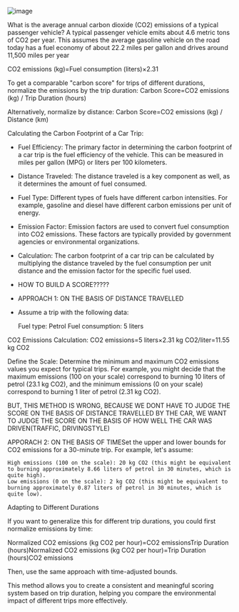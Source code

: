 ![image](https://github.com/5neophytes/research/assets/93463188/77fae286-b21f-4307-a25b-ee2d5f3bcb9e)

What is the average annual carbon dioxide (CO2) emissions of a typical passenger vehicle? A typical passenger vehicle emits about 4.6 metric tons of CO2 per year. This assumes the average gasoline vehicle on the road today has a fuel economy of about 22.2 miles per gallon and drives around 11,500 miles per year


CO2​ emissions (kg)=Fuel consumption (liters)×2.31

To get a comparable "carbon score" for trips of different durations, normalize the emissions by the trip duration:
Carbon Score=CO2 emissions (kg) / Trip Duration (hours)

Alternatively, normalize by distance:
Carbon Score=CO2 emissions (kg) / Distance (km)



Calculating the Carbon Footprint of a Car Trip:
- Fuel Efficiency: The primary factor in determining the carbon footprint of a car trip is the fuel efficiency of the vehicle. This can be measured in miles per gallon (MPG) or liters per 100 kilometers.
- Distance Traveled: The distance traveled is a key component as well, as it determines the amount of fuel consumed.
- Fuel Type: Different types of fuels have different carbon intensities. For example, gasoline and diesel have different carbon emissions per unit of energy.
- Emission Factor: Emission factors are used to convert fuel consumption into CO2 emissions. These factors are typically provided by government agencies or environmental organizations.
- Calculation: The carbon footprint of a car trip can be calculated by multiplying the distance traveled by the fuel consumption per unit distance and the emission factor for the specific fuel used.

- HOW TO BUILD A SCORE?????

- APPROACH 1: ON THE BASIS OF DISTANCE TRAVELLED
- Assume a trip with the following data:

    Fuel type: Petrol
    Fuel consumption: 5 liters

CO2 Emissions Calculation:
CO2 emissions=5 liters×2.31 kg CO2/liter=11.55 kg CO2

Define the Scale: Determine the minimum and maximum CO2 emissions values you expect for typical trips. For example, you might decide that the maximum emissions (100 on your scale) correspond to burning 10 liters of petrol (23.1 kg CO2), and the minimum emissions (0 on your scale) correspond to burning 1 liter of petrol (2.31 kg CO2).

BUT, THIS METHOD IS WRONG, BECAUSE WE DONT HAVE TO JUDGE THE SCORE ON THE BASIS OF DISTANCE TRAVELLED BY THE CAR, WE WANT TO JUDGE THE SCORE ON THE BASIS OF HOW WELL THE CAR WAS DRIVEN(TRAFFIC, DRIVINGSTYLE)


APPORACH 2: ON THE BASIS OF TIMESet the upper and lower bounds for CO2 emissions for a 30-minute trip. For example, let's assume:

    High emissions (100 on the scale): 20 kg CO2 (this might be equivalent to burning approximately 8.66 liters of petrol in 30 minutes, which is quite high).
    Low emissions (0 on the scale): 2 kg CO2 (this might be equivalent to burning approximately 0.87 liters of petrol in 30 minutes, which is quite low).


Adapting to Different Durations

If you want to generalize this for different trip durations, you could first normalize emissions by time:

Normalized CO2 emissions (kg CO2 per hour)=CO2 emissionsTrip Duration (hours)Normalized CO2​ emissions (kg CO2​ per hour)=Trip Duration (hours)CO2​ emissions​

Then, use the same approach with time-adjusted bounds.

This method allows you to create a consistent and meaningful scoring system based on trip duration, helping you compare the environmental impact of different trips more effectively.
